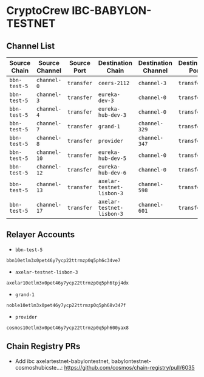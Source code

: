 # CryptoCrew IBC-BABYLON-TESTNET

## Channel List

| Source Chain       | Source Channel   | Source Port        | Destination Chain   | Destination Channel   | Destination Port    | CC Relayer  |
|--------------------|------------------|--------------------|---------------------|-----------------------|---------------------|-------------|
| `bbn-test-5`       | `channel-0`      | `transfer`         | `ceers-2112`        | `channel-3`           | `transfer`          |             |
| `bbn-test-5`       | `channel-3`      | `transfer`         | `eureka-dev-3`      | `channel-0`           | `transfer`          |             |
| `bbn-test-5`       | `channel-4`      | `transfer`         | `eureka-hub-dev-3`  | `channel-0`           | `transfer`          |             |
| `bbn-test-5`       | `channel-7`      | `transfer`         | `grand-1`           | `channel-329`         | `transfer`          |     ✅      |
| `bbn-test-5`       | `channel-8`      | `transfer`         | `provider`          | `channel-347`         | `transfer`          |     ✅      |
| `bbn-test-5`       | `channel-10`     | `transfer`         | `eureka-hub-dev-5`  | `channel-0`           | `transfer`          |             |
| `bbn-test-5`       | `channel-12`     | `transfer`         | `eureka-hub-dev-6`  | `channel-0`           | `transfer`          |             |
| `bbn-test-5`       | `channel-13`     | `transfer`         | `axelar-testnet-lisbon-3` | `channel-598`   | `transfer`          |     ✅      |
| `bbn-test-5`       | `channel-17`     | `transfer`         | `axelar-testnet-lisbon-3` | `channel-601`   | `transfer`          |     ✅      |

## Relayer Accounts
- `bbn-test-5`
```
bbn10etlm3x0pet46y7ycp22ttrmzp0q5ph6c34ve7
```
- `axelar-testnet-lisbon-3`
```
axelar10etlm3x0pet46y7ycp22ttrmzp0q5ph6tpj4dx
```
- `grand-1`
```
noble10etlm3x0pet46y7ycp22ttrmzp0q5ph68v347f
```
- `provider`
```
cosmos10etlm3x0pet46y7ycp22ttrmzp0q5ph600yax8
```

## Chain Registry PRs

- Add ibc axelartestnet-babylontestnet, babylontestnet-cosmoshubicste…: https://github.com/cosmos/chain-registry/pull/6035


